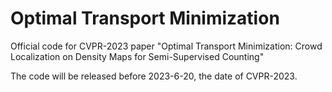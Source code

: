 # Optimal Transport Minimization
Official code for CVPR-2023 paper "Optimal Transport Minimization: Crowd Localization on Density Maps for Semi-Supervised Counting"

The code will be released before 2023-6-20, the date of CVPR-2023.
